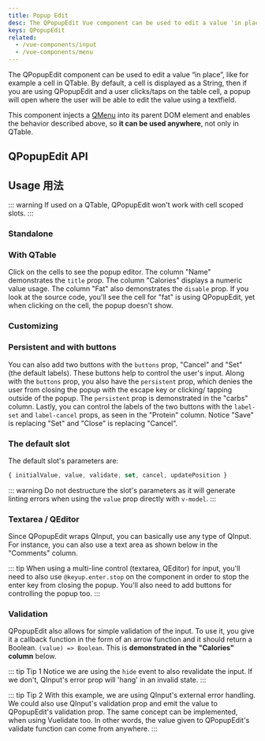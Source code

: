 ```yaml
---
title: Popup Edit
desc: The QPopupEdit Vue component can be used to edit a value 'in place', like for example on a cell in QTable.
keys: QPopupEdit
related:
  - /vue-components/input
  - /vue-components/menu
---
```


The QPopupEdit component can be used to edit a value “in place”, like for example a cell in QTable. By default, a cell is displayed as a String, then if you are using QPopupEdit and a user clicks/taps on the table cell, a popup will open where the user will be able to edit the value using a textfield.

This component injects a [QMenu](/vue-components/menu) into its parent DOM element and enables the behavior described above, so **it can be used anywhere**, not only in QTable.

## QPopupEdit API

<doc-api file="QPopupEdit" />

## Usage 用法

::: warning
If used on a QTable, QPopupEdit won't work with cell scoped slots.
:::

### Standalone

<doc-example title="Click on text" file="QPopupEdit/Standalone" />

### With QTable
Click on the cells to see the popup editor. The column "Name" demonstrates the `title` prop. The column "Calories" displays a numeric value usage. The column "Fat" also demonstrates the `disable` prop. If you look at the source code, you'll see the cell for "fat" is using QPopupEdit, yet when clicking on the cell, the popup doesn't show.

<doc-example title="Edit first columns" file="QPopupEdit/WithTable" />

### Customizing

<doc-example title="Customizing QPopupEdit" file="QPopupEdit/Customizing" />

### Persistent and with buttons
You can also add two buttons with the `buttons` prop, "Cancel" and "Set" (the default labels). These buttons help to control the user's input. Along with the `buttons` prop, you also have the `persistent` prop, which denies the user from closing the popup with the escape key or clicking/ tapping outside of the popup. The `persistent` prop is demonstrated in the "carbs" column. Lastly, you can control the labels of the two buttons with the `label-set` and `label-cancel` props, as seen in the "Protein" column. Notice "Save" is replacing "Set" and "Close" is replacing "Cancel".

<doc-example title="Persistent edit, and with buttons" file="QPopupEdit/WithButtons" />

### The default slot
The default slot's parameters are:

```js
{ initialValue, value, validate, set, cancel, updatePosition }
```

::: warning
Do not destructure the slot's parameters as it will generate linting errors when using the `value` prop directly with `v-model`.
:::

<doc-example title="Default slot parameters" file="QPopupEdit/DefaultSlotParameters" />

### Textarea / QEditor
Since QPopupEdit wraps QInput, you can basically use any type of QInput. For instance, you can also use a text area as shown below in the "Comments" column.

::: tip
When using a multi-line control (textarea, QEditor) for input, you'll need to also use `@keyup.enter.stop` on the component in order to stop the enter key from closing the popup. You'll also need to add buttons for controlling the popup too.
:::

<doc-example title="QInput textarea" file="QPopupEdit/TextArea" />

<doc-example title="QEditor" file="QPopupEdit/PopupWithEditor" />

### Validation
QPopupEdit also allows for simple validation of the input. To use it, you give it a callback function in the form of an arrow function and it should return a Boolean. `(value) => Boolean`. This is **demonstrated in the "Calories" column** below.

::: tip Tip 1
Notice we are using the `hide` event to also revalidate the input. If we don't, QInput's error prop will 'hang' in an invalid state.
:::

::: tip Tip 2
With this example, we are using QInput's external error handling. We could also use QInput's validation prop and emit the value to QPopupEdit's validation prop. The same concept can be implemented, when using Vuelidate too. In other words, the value given to QPopupEdit's validate function can come from anywhere.
:::

<doc-example title="Edit with validation" file="QPopupEdit/WithValidation" />
